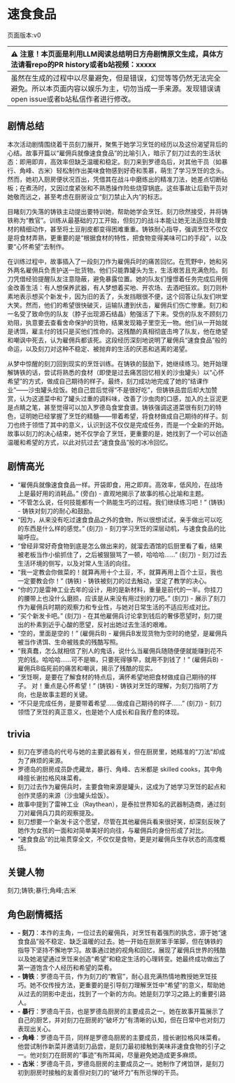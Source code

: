 # 速食食品
页面版本:v0
 

| :warning: 注意！本页面是利用LLM阅读总结明日方舟剧情原文生成，具体方法请看repo的PR history或者b站视频：xxxxx           |
|:----------------------------|
| 虽然在生成的过程中以尽量避免，但是错误，幻觉等等仍然无法完全避免。所以本页面内容以娱乐为主，切勿当成一手来源。发现错误请open issue或者b站私信作者进行修改。|



## 剧情总结
本次活动剧情围绕着干员刻刀展开，聚焦于她学习烹饪的经历以及这份渴望背后的心结。故事开篇以“雇佣兵就像速食食品”的比喻引入，暗示了刻刀过去的生活状态：即用即弃，高效率但缺乏温暖和稳定。刻刀来到罗德岛后，对其他干员（如暴行、角峰、古米）轻松制作出美味食物感到好奇和羡慕，萌生了学习烹饪的念头。然而，她初入厨房便状况百出，凭借其在战斗中磨练出的精准刀法，她差点切断砧板；在煮汤时，又因过度紧张和不熟悉操作险些烧穿锅底。这些事故让后勤干员对她敬而远之，甚至考虑在厨房设立“刻刀禁止入内”的标志。

目睹刻刀失落的铸铁主动提出要特训她，帮助她学会烹饪。刻刀欣然接受，并将铸铁称为“教官”。训练从最基础的刀工开始，但刻刀的战斗本能让她无法适应处理食材的精细动作，甚至将土豆削皮都变得困难重重。铸铁耐心指导，强调烹饪不仅仅是将食材弄熟，更重要的是“根据食材的特性，把食物变得美味可口的手段”，以及要“心怀希望”去制作。

在训练过程中，故事插入了一段刻刀作为雇佣兵时的痛苦回忆。在荒野中，她和另外两名雇佣兵负责护送一批货物。他们只能靠罐头为生，生活艰苦且充满危险。刻刀凭借经验提醒队友注意隐蔽，避免暴露位置。她的队友们憧憬着任务完成后用佣金改善生活：有人想保养武器，有人梦想着买地、开农场、去酒吧狂欢。刻刀则朴素地表示想买个新发卡，因为旧的丢了，头发挡眼很不便，这个回答让队友们哄堂大笑。然而，他们的希望很快破灭，运输队遭到伏击，雇佣兵们伤亡惨重。刻刀和一名受了致命伤的队友（脖子出现源石结晶）勉强活了下来。受伤的队友不顾刻刀劝阻，执意要去查看舍命保护的货物，结果发现箱子里空无一物。他们从一开始就是诱饵，雇主付的钱只是买他们性命的。这残酷的真相彻底击垮了队友，他在绝望和嘲讽中死去，认为雇佣兵都该死。这段经历深刻地说明了雇佣兵“速食食品”般的命运，以及刻刀对这种不稳定、被抛弃的生活的厌恶和逃离的渴望。

从梦中惊醒的刻刀回到现实的烹饪训练。在铸铁的鼓励下，她继续练习。她开始理解铸铁的话，尝试将熟悉的食材（即使是过去痛苦回忆相关的沙虫罐头）以“心怀希望”的方式，做成自己期待的样子。最终，刻刀成功地完成了她的“结课作业”——沙虫罐头烩饭。她自己尝后觉得“不是很好吃”，但铸铁品尝后却大加赞赏，认为这道菜中和了罐头过重的调料味，改善了沙虫肉的口感，加入的土豆泥更是点睛之笔，甚至觉得可以加入罗德岛食堂食谱。铸铁强调这道菜很有刻刀的特色，证明她已经掌握了烹饪的精髓——带着希望，将食材做成自己期待的样子。刻刀也终于领悟了其中的意义，认识到这不仅仅是完成任务，而是一个全新的开始。故事以刻刀的决心结束，她不仅学会了烹饪，更重要的是，她找到了一个可以创造温暖和希望的方式，以此对抗过去“速食食品”般的冰冷回忆。
## 剧情高光
- “雇佣兵就像速食食品一样。开袋即食，用之即弃。高效率，低风险，在战场上是最好用的消耗品。” (旁白) - 直观地揭示了故事的核心比喻和主题。
- “不管怎么说，任何技能都有一个熟能生巧的过程。我们继续练习吧！” (铸铁) - 铸铁对刻刀的耐心和鼓励。
- “因为，从来没有吃过速食食品之外的食物，所以很想试试，亲手做出可以吃的东西是什么样的感觉。” (刻刀) - 刻刀学习烹饪的深层动机，与速食食品的比喻呼应。
- “曾经非常好奇食物到底是怎么做出来的，就溜去酒馆的后厨里看了看，结果被老板当作小偷抓住了，之后被狠狠骂了一顿，哈哈哈......” (刻刀) - 刻刀过去生活环境的侧写，以及对常人生活的向往。
- “我一定教会你做菜的！就算再用十个土豆，不，就算再用上百个土豆，我也一定要教会你！” (铸铁) - 铸铁被刻刀的过去触动，坚定了教学的决心。
- “你的刀是雷神工业去年的设计，用的是新材料，重量是前代的一半。你挂刀的腰带上也没什么磨损，应该是从来没有用过别的刀吧。” (刻刀) - 展示了刻刀作为雇佣兵时期的观察力和专业性，与她对日常生活的不适应形成对比。
- “买个新发卡吧。” (刻刀) - 在其他雇佣兵讨论拿到钱后的奢侈愿望时，刻刀提出的朴素到近乎心酸的愿望，反衬出她过去生活的艰难。
- “空的，里面是空的！” (雇佣兵B) - 雇佣兵B发现货物为空时的绝望，是雇佣兵被当作诱饵、生命被贱卖的残酷写照。
- “我真蠢，怎么就相信了别人的鬼话，说什么当雇佣兵随随便便就能赚到花不完的钱。哈哈哈......可不是嘛，只要死得够早，就用不到钱了！” (雇佣兵B) - 雇佣兵B临死前的痛苦和嘲讽，揭示了残酷的现实。
- “烹饪啊，是要在了解食材的特点后，满怀希望地把食材做成自己期待的样子。 对！重点是心怀希望！” (铸铁) - 铸铁对烹饪的理解，为刻刀指明了方向，也是故事主题的关键。
- “不只是完成任务，是要带着希望......做成自己期待的样子......” (刻刀) - 刻刀领悟了烹饪的真正意义，也是她个人成长和自我疗愈的体现。
## trivia
- 刻刀在罗德岛的代号与她的主要武器有关，但在厨房里，她精准的“刀法”却成为了麻烦的来源。
- 罗德岛的厨房成员卧虎藏龙，暴行、角峰、古米都是 skilled cooks，其中角峰擅长谢拉格风味菜肴。
- 刻刀过去作为雇佣兵时，主要食物来源是罐头，这成为了她学习烹饪的起点和创作灵感的来源（沙虫罐头烩饭）。
- 故事中提到了雷神工业（Raythean），是泰拉世界知名的武器制造商，通过刻刀对雇佣兵刀具的观察提及。
- 刻刀想要一个新发卡这个愿望，尽管在其他雇佣兵看来很好笑，却深刻反映了她作为女孩的一面和对简单美好的向往，与雇佣兵的身份形成了对比。
- “速食食品”的比喻贯穿全文，不仅仅是食物，更是对雇佣兵生存状态的高度概括。
## 关键人物
刻刀;铸铁;暴行;角峰;古米
## 角色剧情概括
-   **- 刻刀**：本作的主角，一位过去的雇佣兵，对烹饪有着强烈的执念，源于她“速食食品”般不稳定、缺乏温暖的过去。她一开始在厨房笨手笨脚，但在铸铁的指导下坚持不懈地学习。故事通过她的视角和回忆，展现了雇佣兵世界的残酷以及她渴望通过烹饪来创造“希望”和稳定生活的心理转变。她最终成功做出了第一道饱含个人经历和希望的菜肴。
-   **- 铸铁**：罗德岛干员，作为刻刀的“教官”，耐心且充满热情地教授她烹饪技巧。她不仅传授方法，更重要的是引导刻刀理解烹饪中“希望”的意义，帮助她从过去的阴影中走出，找到了一个新的方向。她是刻刀学习之路上的重要引路人。
-   **- 暴行**：罗德岛干员，也是罗德岛厨房的主要成员之一。她在故事开篇展示了自己的厨艺，并对刻刀在厨房的“破坏力”有清晰的认知，但在日常中也对刻刀表现出关心。
-   **- 角峰**：罗德岛干员，同样是罗德岛厨房的主要成员，擅长谢拉格风味菜肴。他尝试制作新菜并邀请刻刀品尝，是刻刀最初接触到美味非速食食物的引子之一。他对刻刀在厨房的“事迹”有所耳闻，尽量避免她造成更多麻烦。
-   **- 古米**：罗德岛干员，罗德岛厨房的主要成员之一。她制作了烤馅饼，是刻刀初到厨房时接触的友善但对刻刀的“破坏力”有所忌惮的干员。
